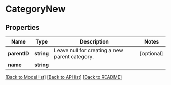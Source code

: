# CategoryNew

## Properties
Name | Type | Description | Notes
------------ | ------------- | ------------- | -------------
**parentID** | **string** | Leave null for creating a new parent category. | [optional] 
**name** | **string** |  | 

[[Back to Model list]](../README.md#documentation-for-models) [[Back to API list]](../README.md#documentation-for-api-endpoints) [[Back to README]](../README.md)


